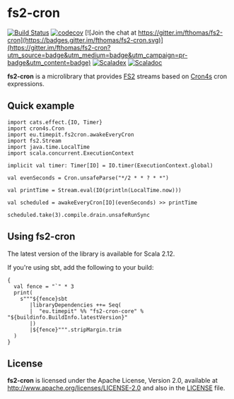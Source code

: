 # fs2-cron
[![Build Status](https://travis-ci.org/fthomas/fs2-cron.svg?branch=master)](https://travis-ci.org/fthomas/fs2-cron)
[![codecov](https://codecov.io/gh/fthomas/fs2-cron/branch/master/graph/badge.svg)](https://codecov.io/gh/fthomas/fs2-cron)
[![Join the chat at https://gitter.im/fthomas/fs2-cron](https://badges.gitter.im/fthomas/fs2-cron.svg)](https://gitter.im/fthomas/fs2-cron?utm_source=badge&utm_medium=badge&utm_campaign=pr-badge&utm_content=badge)
[![Scaladex](https://index.scala-lang.org/fthomas/fs2-cron/latest.svg?color=blue)](https://index.scala-lang.org/fthomas/fs2-cron/fs2-cron-core)
[![Scaladoc](https://www.javadoc.io/badge/eu.timepit/fs2-cron-core_2.12.svg?color=blue&label=Scaladoc)](https://javadoc.io/doc/eu.timepit/fs2-cron-core_2.12)

**fs2-cron** is a microlibrary that provides [FS2][FS2] streams based
on [Cron4s][Cron4s] cron expressions.

## Quick example

```tut:silent
import cats.effect.{IO, Timer}
import cron4s.Cron
import eu.timepit.fs2cron.awakeEveryCron
import fs2.Stream
import java.time.LocalTime
import scala.concurrent.ExecutionContext
```
```tut:book
implicit val timer: Timer[IO] = IO.timer(ExecutionContext.global)

val evenSeconds = Cron.unsafeParse("*/2 * * ? * *")

val printTime = Stream.eval(IO(println(LocalTime.now)))

val scheduled = awakeEveryCron[IO](evenSeconds) >> printTime

scheduled.take(3).compile.drain.unsafeRunSync
```

## Using fs2-cron

The latest version of the library is available for Scala 2.12.

If you're using sbt, add the following to your build:
```tut:passthrough
{
  val fence = "`" * 3
  print(
    s"""${fence}sbt
       |libraryDependencies ++= Seq(
       |  "eu.timepit" %% "fs2-cron-core" % "${buildinfo.BuildInfo.latestVersion}"
       |)
       |${fence}""".stripMargin.trim
  )
}
```

## License

**fs2-cron** is licensed under the Apache License, Version 2.0, available at
http://www.apache.org/licenses/LICENSE-2.0 and also in the
[LICENSE](https://github.com/fthomas/status-page/blob/master/LICENSE) file.

[Cron4s]: https://github.com/alonsodomin/cron4s
[FS2]: https://github.com/functional-streams-for-scala/fs2
